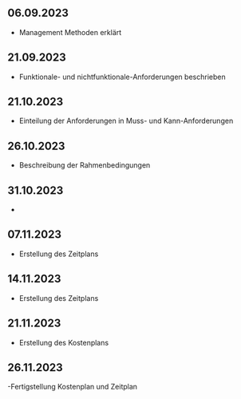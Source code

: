 
## 06.09.2023
- Management Methoden erklärt

## 21.09.2023
- Funktionale- und nichtfunktionale-Anforderungen beschrieben

## 21.10.2023 
- Einteilung der Anforderungen in Muss- und Kann-Anforderungen

## 26.10.2023 
- Beschreibung der Rahmenbedingungen

## 31.10.2023 
- 

## 07.11.2023
- Erstellung des Zeitplans

## 14.11.2023 
- Erstellung des Zeitplans

## 21.11.2023 
- Erstellung des Kostenplans

## 26.11.2023
-Fertigstellung Kostenplan und Zeitplan

  

